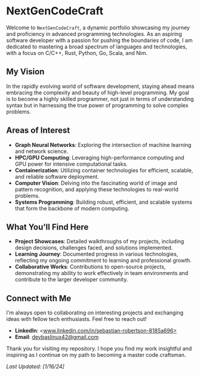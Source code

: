 # NextGenCodeCraft

Welcome to `NextGenCodeCraft`, a dynamic portfolio showcasing my journey and proficiency in advanced programming technologies. As an aspiring software developer with a passion for pushing the boundaries of code, I am dedicated to mastering a broad spectrum of languages and technologies, with a focus on C/C++, Rust, Python, Go, Scala, and Nim.

## My Vision

In the rapidly evolving world of software development, staying ahead means embracing the complexity and beauty of high-level programming. My goal is to become a highly skilled programmer, not just in terms of understanding syntax but in harnessing the true power of programming to solve complex problems.

## Areas of Interest

- **Graph Neural Networks**: Exploring the intersection of machine learning and network science.
- **HPC/GPU Computing**: Leveraging high-performance computing and GPU power for intensive computational tasks.
- **Containerization**: Utilizing container technologies for efficient, scalable, and reliable software deployment.
- **Computer Vision**: Delving into the fascinating world of image and pattern recognition, and applying these technologies to real-world problems.
- **Systems Programming**: Building robust, efficient, and scalable systems that form the backbone of modern computing.

## What You'll Find Here

- **Project Showcases**: Detailed walkthroughs of my projects, including design decisions, challenges faced, and solutions implemented.
- **Learning Journey**: Documented progress in various technologies, reflecting my ongoing commitment to learning and professional growth.
- **Collaborative Works**: Contributions to open-source projects, demonstrating my ability to work effectively in team environments and contribute to the larger developer community.

## Connect with Me

I'm always open to collaborating on interesting projects and exchanging ideas with fellow tech enthusiasts. Feel free to reach out!

- **LinkedIn**: <www.linkedin.com/in/sebastian-robertson-8185a696>
- **Email**: <devbaslinux42@gmail.com>

Thank you for visiting my repository. I hope you find my work insightful and inspiring as I continue on my path to becoming a master code craftsman.

_Last Updated: [1/16/24]_
